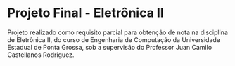 <h1>Projeto Final - Eletrônica II</h1>

<p>Projeto realizado como requisito parcial para obtenção de nota
na disciplina de Eletrônica II, do curso de Engenharia de Computação
da Universidade Estadual de Ponta Grossa, sob a supervisão do Professor
Juan Camilo Castellanos Rodriguez.</p>
